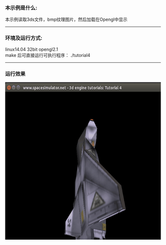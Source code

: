 ### 本示例是什么: ### 
本示例读取3ds文件，bmp纹理图片，然后加载在Opengl中显示  
  
  ------------------------------------------------------  
  
### 环境及运行方式: ###  
linux14.04  32bit  opengl2.1  
make 后可直接运行可执行程序： ./tutorial4  
  
  ------------------------------------------------------  
  
### 运行效果 ###
<div align=center>
<img src="https://github.com/zhaoyuRobotics/OpenGL_Demo/blob/master/openglRuning.gif" width="636" height="510" align=center/>
</div>

